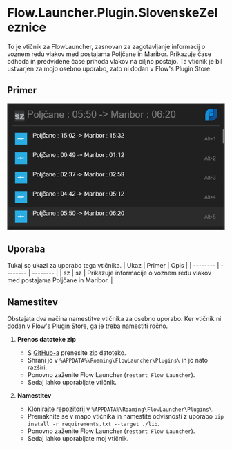 # Flow.Launcher.Plugin.SlovenskeZeleznice

To je vtičnik za FlowLauncher, zasnovan za zagotavljanje informacij o voznem redu vlakov med postajama Poljčane in Maribor. Prikazuje čase odhoda in predvidene čase prihoda vlakov na ciljno postajo. Ta vtičnik je bil ustvarjen za mojo osebno uporabo, zato ni dodan v Flow's Plugin Store.

## Primer
![Slika zaslona](/Images/screenshot.png)

## Uporaba
Tukaj so ukazi za uporabo tega vtičnika.
| Ukaz | Primer | Opis |
| -------- | -------- | -------- |
| sz   | sz   | Prikazuje informacije o voznem redu vlakov med postajama Poljčane in Maribor.   |

## Namestitev
Obstajata dva načina namestitve vtičnika za osebno uporabo. Ker vtičnik ni dodan v Flow's Plugin Store, ga je treba namestiti ročno.

1. **Prenos datoteke zip**
   - S [GitHub-a](https://github.com/Rozman123Rok/Flow.Launcher.Plugin.SlovenskeZeleznice) prenesite zip datoteko.
   - Shrani jo v `%APPDATA%\Roaming\FlowLauncher\Plugins\` in jo nato razširi.
   - Ponovno zaženite Flow Launcher (`restart Flow Launcher`).
   - Sedaj lahko uporabljate vtičnik.

2. **Namestitev**
   - Klonirajte repozitorij v `%APPDATA%\Roaming\FlowLauncher\Plugins\`.
   - Premaknite se v mapo vtičnika in namestite odvisnosti z uporabo `pip install -r requirements.txt --target ./lib`.
   - Ponovno zaženite Flow Launcher (`restart Flow Launcher`).
   - Sedaj lahko uporabljate moj vtičnik.
